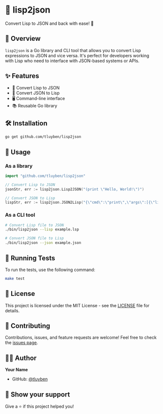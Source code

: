 # 🔄 lisp2json

Convert Lisp to JSON and back with ease! 🚀

## 📖 Overview

`lisp2json` is a Go library and CLI tool that allows you to convert Lisp expressions to JSON and vice versa. It's perfect for developers working with Lisp who need to interface with JSON-based systems or APIs.

## ✨ Features

- 🔀 Convert Lisp to JSON
- 🔁 Convert JSON to Lisp
- 🖥️ Command-line interface
- 📚 Reusable Go library

## 🛠️ Installation

```bash
go get github.com/tluyben/lisp2json
```

## 🚀 Usage

### As a library

```go
import "github.com/tluyben/lisp2json"

// Convert Lisp to JSON
jsonStr, err := lisp2json.Lisp2JSON("(print \"Hello, World!\")")

// Convert JSON to Lisp
lispStr, err := lisp2json.JSON2Lisp("{\"cmd\":\"print\",\"args\":[{\"lit\":\"Hello, World!\",\"type\":\"string\"}]}")
```

### As a CLI tool

```bash
# Convert Lisp file to JSON
./bin/lisp2json --lisp example.lsp

# Convert JSON file to Lisp
./bin/lisp2json --json example.json
```

## 🧪 Running Tests

To run the tests, use the following command:

```bash
make test
```

## 📄 License

This project is licensed under the MIT License - see the [LICENSE](LICENSE) file for details.

## 🤝 Contributing

Contributions, issues, and feature requests are welcome! Feel free to check the [issues page](https://github.com/tluyben/lisp2json/issues).

## 👨‍💻 Author

**Your Name**

- GitHub: [@tluyben](https://github.com/tluyben)

## 🌟 Show your support

Give a ⭐️ if this project helped you!
